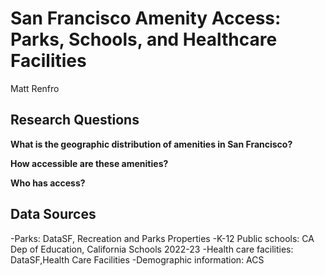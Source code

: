 # San Francisco Amenity Access: Parks, Schools, and Healthcare Facilities
Matt Renfro
## Research Questions
**What is the geographic distribution of amenities in San Francisco?**

**How accessible are these amenities?**

**Who has access?**

## Data Sources
-Parks: DataSF, Recreation and Parks Properties
-K-12 Public schools: CA Dep of Education, California Schools 2022-23
-Health care facilities: DataSF,Health Care Facilities
-Demographic information: ACS
